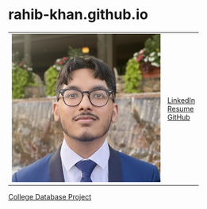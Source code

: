 # rahib-khan.github.io



<table>
  <tr>
    <td>
      <img src="assets/css/IMG_2689.jpg" width="300" height="300"/>
    </td>
    <td>
      <a href="https://www.linkedin.com/in/rahib-khandaker/">LinkedIn</a>
      <br>
      <a href=https://github.com/Rahib-Khan/rahib-khan.github.io/blob/main/assets/css/Rahib%20Khandaker%20Resume.pdf">Resume</a>
      <br>
      <a href="https://github.com/Rahib-Khan">GitHub</a>
    </td>
  </tr>
</table>



[College Database Project](https://github.com/Rahib-Khan/CS331_NG_3/tree/main)


